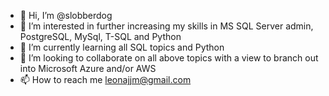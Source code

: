 - 👋 Hi, I’m @slobberdog
- 👀 I’m interested in further increasing my skills in MS SQL Server admin, PostgreSQL, MySql, T-SQL and Python
- 🌱 I’m currently learning all SQL topics and Python
- 💞️ I’m looking to collaborate on all above topics with a view to branch out into Microsoft Azure and/or AWS
- 📫 How to reach me leonajjm@gmail.com

